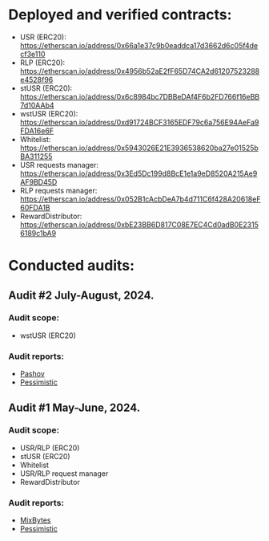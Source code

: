 # Deployed and verified contracts:
* USR (ERC20): https://etherscan.io/address/0x66a1e37c9b0eaddca17d3662d6c05f4decf3e110
* RLP (ERC20): https://etherscan.io/address/0x4956b52aE2fF65D74CA2d61207523288e4528f96
* stUSR (ERC20): https://etherscan.io/address/0x6c8984bc7DBBeDAf4F6b2FD766f16eBB7d10AAb4
* wstUSR (ERC20): https://etherscan.io/address/0xd91724BCF3165EDF79c6a756E94AeFa9FDA16e6F
* Whitelist: https://etherscan.io/address/0x5943026E21E3936538620ba27e01525bBA311255
* USR requests manager: https://etherscan.io/address/0x3Ed5Dc199d8BcE1e1a9eD8520A215Ae9AF9BD45D
* RLP requests manager: https://etherscan.io/address/0x052B1cAcbDeA7b4d711C6f428A20618eF60FDA1B
* RewardDistributor: https://etherscan.io/address/0xbE23BB6D817C08E7EC4Cd0adB0E23156189c1bA9

# Conducted audits:
## Audit #2 July-August, 2024. 
### Audit scope: 
* wstUSR (ERC20)
### Audit reports:
* [Pashov](https://github.com/pashov/audits/blob/master/team/pdf/Resolv-security-review.pdf)
* [Pessimistic](https://github.com/pessimistic-io/audits/blob/main/Resolv%20WstUSR%20Security%20Analysis%20by%20Pessimistic.pdf)

## Audit #1 May-June, 2024.
### Audit scope: 
* USR/RLP (ERC20)
* stUSR (ERC20)
* Whitelist
* USR/RLP request manager
* RewardDistributor
### Audit reports:
* [MixBytes](https://github.com/mixbytes/audits_public/tree/master/Resolv)
* [Pessimistic](https://github.com/pessimistic-io/audits/blob/main/Resolv%20Security%20Analysis%20by%20Pessimistic.pdf)
